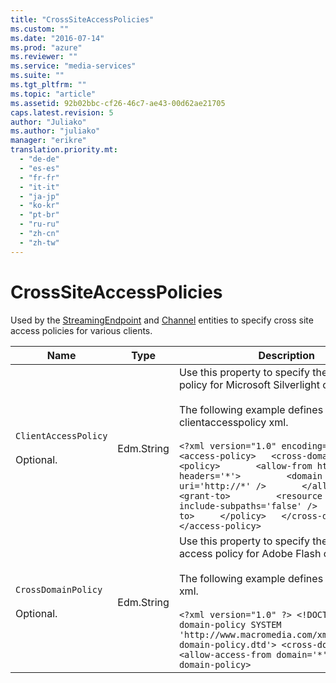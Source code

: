 ```yaml
---
title: "CrossSiteAccessPolicies"
ms.custom: ""
ms.date: "2016-07-14"
ms.prod: "azure"
ms.reviewer: ""
ms.service: "media-services"
ms.suite: ""
ms.tgt_pltfrm: ""
ms.topic: "article"
ms.assetid: 92b02bbc-cf26-46c7-ae43-00d62ae21705
caps.latest.revision: 5
author: "Juliako"
ms.author: "juliako"
manager: "erikre"
translation.priority.mt: 
  - "de-de"
  - "es-es"
  - "fr-fr"
  - "it-it"
  - "ja-jp"
  - "ko-kr"
  - "pt-br"
  - "ru-ru"
  - "zh-cn"
  - "zh-tw"
---
```

# CrossSiteAccessPolicies
Used by the [StreamingEndpoint](../services/streamingendpoint.md) and [Channel](../services/channel.md) entities to specify cross site access policies for various clients.  
  
|Name|Type|Description|  
|----------|----------|-----------------|  
|`ClientAccessPolicy`<br /><br /> Optional.|Edm.String|Use this property to specify the client access policy for Microsoft Silverlight clients.<br /><br /> The following example defines clientaccesspolicy xml.<br /><br /> `<?xml version="1.0" encoding="utf-8"?> <access-policy>   <cross-domain-access>     <policy>       <allow-from http-request-headers='*'>         <domain uri='http://*' />       </allow-from>       <grant-to>         <resource path='/' include-subpaths='false' />       </grant-to>     </policy>   </cross-domain-access> </access-policy>`|  
|`CrossDomainPolicy`<br /><br /> Optional.|Edm.String|Use this property to specify the cross domain access policy for Adobe Flash clients.<br /><br /> The following example defines crossdomain xml.<br /><br /> `<?xml version="1.0" ?> <!DOCTYPE cross-domain-policy SYSTEM 'http://www.macromedia.com/xml/dtds/cross-domain-policy.dtd'> <cross-domain-policy>   <allow-access-from domain='*' /> </cross-domain-policy>`|